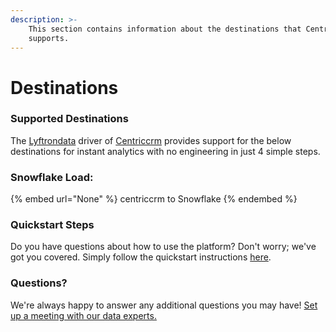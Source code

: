 ```yaml
---
description: >-
    This section contains information about the destinations that Centriccrm
    supports.
---
```


# Destinations

### Supported Destinations

The [Lyftrondata](https://www.lyftrondata.com/) driver of [Centriccrm](None) provides support for the below destinations for instant analytics with no engineering in just 4 simple steps.

### Snowflake Load:

{% embed url="None" %}
centriccrm to Snowflake
{% endembed %}

### Quickstart Steps

Do you have questions about how to use the platform? Don't worry; we've got you covered. Simply follow the quickstart instructions [here](README.md).

### Questions? <a href="#questions" id="questions"></a>

We're always happy to answer any additional questions you may have! [Set up a meeting with our data experts.](https://www.lyftrondata.com/book-a-meeting/)
